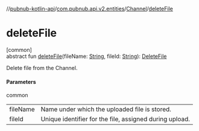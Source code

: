 //[pubnub-kotlin-api](../../../index.md)/[com.pubnub.api.v2.entities](../index.md)/[Channel](index.md)/[deleteFile](delete-file.md)

# deleteFile

[common]\
abstract fun [deleteFile](delete-file.md)(fileName: [String](https://kotlinlang.org/api/latest/jvm/stdlib/kotlin/-string/index.html), fileId: [String](https://kotlinlang.org/api/latest/jvm/stdlib/kotlin/-string/index.html)): [DeleteFile](../../com.pubnub.api.endpoints.files/-delete-file/index.md)

Delete file from the Channel.

#### Parameters

common

| | |
|---|---|
| fileName | Name under which the uploaded file is stored. |
| fileId | Unique identifier for the file, assigned during upload. |
